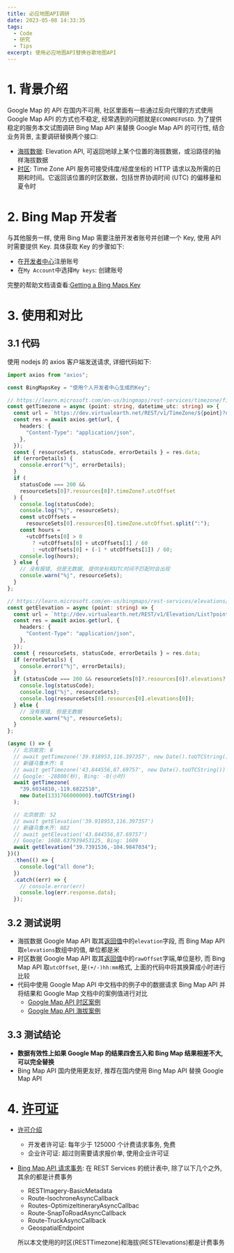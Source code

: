 ```yaml
---
title: 必应地图API调研
date: 2023-05-08 14:33:35
tags:
  - Code
  - 研究
  - Tips
excerpt: 使用必应地图API替换谷歌地图API
---
```


# 1. 背景介绍

Google Map 的 API 在国内不可用, 社区里面有一些通过反向代理的方式使用 Google Map API 的方式也不稳定, 经常遇到的问题就是`ECONNREFUSED`. 为了提供稳定的服务本文试图调研 Bing Map API 来替换 Google Map API 的可行性, 结合业务背景, 主要调研替换两个接口:

- [海拔数据](https://developers.google.com/maps/documentation/elevation/overview?hl=zh-cn): Elevation API, 可返回地球上某个位置的海拔数据，或沿路径的抽样海拔数据
- [时区](https://maps.googleapis.com/maps/api/timezone/json): Time Zone API 服务可接受纬度/经度坐标的 HTTP 请求以及所需的日期和时间。它返回该位置的时区数据，包括世界协调时间 (UTC) 的偏移量和夏令时

# 2. Bing Map 开发者

与其他服务一样, 使用 Bing Map 需要注册开发者账号并创建一个 Key, 使用 API 时需要提供 Key. 具体获取 Key 的步骤如下:

- 在[开发者中心](https://www.bingmapsportal.com/)注册账号
- 在`My Account`中选择`My keys`: 创建账号

完整的帮助文档请查看:[Getting a Bing Maps Key](https://learn.microsoft.com/en-us/bingmaps/getting-started/bing-maps-dev-center-help/getting-a-bing-maps-key)

# 3. 使用和对比

## 3.1 代码

使用 nodejs 的 axios 客户端发送请求, 详细代码如下:

```typescript
import axios from "axios";

const BingMapsKey = "使用个人开发者中心生成的Key";

// https://learn.microsoft.com/en-us/bingmaps/rest-services/timezone/find-time-zone
const getTimezone = async (point: string, datetime_utc: string) => {
  const url = `https://dev.virtualearth.net/REST/v1/TimeZone/${point}?datetime=${datetime_utc}&key=${BingMapsKey}`;
  const res = await axios.get(url, {
    headers: {
      "Content-Type": "application/json",
    },
  });
  const { resourceSets, statusCode, errorDetails } = res.data;
  if (errorDetails) {
    console.error("%j", errorDetails);
  }
  if (
    statusCode === 200 &&
    resourceSets[0]?.resources[0]?.timeZone?.utcOffset
  ) {
    console.log(statusCode);
    console.log("%j", resourceSets);
    const utcOffsets =
      resourceSets[0].resources[0].timeZone.utcOffset.split(":");
    const hours =
      +utcOffsets[0] > 0
        ? +utcOffsets[0] + utcOffsets[1] / 60
        : +utcOffsets[0] + (-1 * utcOffsets[1]) / 60;
    console.log(hours);
  } else {
    // 没有报错, 但是无数据, 提供坐标和UTC时间不匹配时会出现
    console.warn("%j", resourceSets);
  }
};

// https://learn.microsoft.com/en-us/bingmaps/rest-services/elevations/get-elevations
const getElevation = async (point: string) => {
  const url = `http://dev.virtualearth.net/REST/v1/Elevation/List?points=${point}&key=${BingMapsKey}`;
  const res = await axios.get(url, {
    headers: {
      "Content-Type": "application/json",
    },
  });
  const { resourceSets, statusCode, errorDetails } = res.data;
  if (errorDetails) {
    console.error("%j", errorDetails);
  }
  if (statusCode === 200 && resourceSets[0]?.resources[0]?.elevations?.length) {
    console.log(statusCode);
    console.log("%j", resourceSets);
    console.log(resourceSets[0].resources[0].elevations[0]);
  } else {
    // 没有报错, 但是无数据
    console.warn("%j", resourceSets);
  }
};

(async () => {
  // 北京故宫: 8
  // await getTimezone('39.918953,116.397357', new Date().toUTCString())
  // 新疆乌鲁木齐: 8
  // await getTimezone('43.844556,87.69757', new Date().toUTCString())
  // Google: -28800(秒), Bing: -8(小时)
  await getTimezone(
    "39.6034810,-119.6822510",
    new Date(1331766000000).toUTCString()
  );

  // 北京故宫: 52
  // await getElevation('39.918953,116.397357')
  // 新疆乌鲁木齐: 882
  // await getElevation('43.844556,87.69757')
  // Google: 1608.637939453125, Bing: 1609
  await getElevation("39.7391536,-104.9847034");
})()
  .then(() => {
    console.log("all done");
  })
  .catch((err) => {
    // console.error(err)
    console.log(err.response.data);
  });
```

## 3.2 测试说明

- 海拔数据 Google Map API 取其[返回值](https://developers.google.com/maps/documentation/elevation/start?hl=zh-cn#sample-request)中的`elevation`字段, 而 Bing Map API 取`elevations`数组中的值, 单位都是米
- 时区数据 Google Map API 取其[返回值](https://developers.google.com/maps/documentation/timezone/requests-timezone?hl=zh-cn#TimeZoneResponse)中的`rawOffset`字端,单位是秒, 而 Bing Map API 取`utcOffset`, 是`(+/-)hh:mm`格式, 上面的代码中将其换算成小时进行比较
- 代码中使用 Google Map API 中文档中的例子中的数据请求 Bing Map API 并将结果和 Google Map 文档中的案例值进行对比
  - [Google Map API 时区案例](https://developers.google.com/maps/documentation/timezone/requests-timezone?hl=zh-cn#TimeZoneResponse)
  - [Google Map API 海拔案例](https://developers.google.com/maps/documentation/elevation/start?hl=zh-cn#sample-request)

## 3.3 测试结论

- **数据有效性上如果 Google Map 的结果四舍五入和 Bing Map 结果相差不大, 可以完全替换**
- Bing Map API 国内使用更友好, 推荐在国内使用 Bing Map API 替换 Google Map API

# 4. [许可证](https://www.microsoft.com/en-us/maps/licensing/licensing-options/)

- [许可介绍](https://www.microsoft.com/en-us/maps/licensing/licensing-options/)

  - 开发者许可证: 每年少于 125000 个计费请求事务, 免费
  - 企业许可证: 超过则需要请求报价单, 使用企业许可证

- [Bing Map API 请求事务](https://learn.microsoft.com/en-us/bingmaps/getting-started/bing-maps-dev-center-help/understanding-bing-maps-transactions#bing-maps-transactions-by-api): 在 REST Services 的统计表中, 除了以下几个之外, 其余的都是计费事务

  - RESTImagery-BasicMetadata
  - Route-IsochroneAsyncCallback
  - Routes-OptimizeItineraryAsyncCallbac
  - Route-SnapToRoadAsyncCallback
  - Route-TruckAsyncCallback
  - GeospatialEndpoint

  所以本文使用的时区(RESTTimezone)和海拔(RESTElevations)都是计费事务
